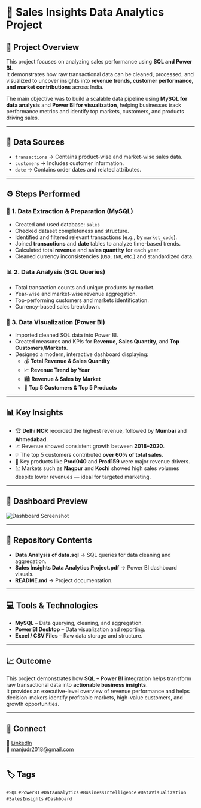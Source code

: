 # 💼 Sales Insights Data Analytics Project 

## 📌 Project Overview  
This project focuses on analyzing sales performance using **SQL and Power BI**.  
It demonstrates how raw transactional data can be cleaned, processed, and visualized to uncover insights into **revenue trends, customer performance, and market contributions** across India.  

The main objective was to build a scalable data pipeline using **MySQL for data analysis** and **Power BI for visualization**, helping businesses track performance metrics and identify top markets, customers, and products driving sales.  

---

## 🔧 Data Sources  
- `transactions` → Contains product-wise and market-wise sales data.  
- `customers` → Includes customer information.  
- `date` → Contains order dates and related attributes.  

---

## ⚙️ Steps Performed  

### 🧱 1. Data Extraction & Preparation (MySQL)
- Created and used database: `sales`  
- Checked dataset completeness and structure.  
- Identified and filtered relevant transactions (e.g., by `market_code`).  
- Joined **transactions** and **date** tables to analyze time-based trends.  
- Calculated total **revenue** and **sales quantity** for each year.  
- Cleaned currency inconsistencies (`USD`, `INR`, etc.) and standardized data.  

### 📊 2. Data Analysis (SQL Queries)
- Total transaction counts and unique products by market.  
- Year-wise and market-wise revenue aggregation.  
- Top-performing customers and markets identification.  
- Currency-based sales breakdown.  

### 🎨 3. Data Visualization (Power BI)
- Imported cleaned SQL data into Power BI.  
- Created measures and KPIs for **Revenue**, **Sales Quantity**, and **Top Customers/Markets**.  
- Designed a modern, interactive dashboard displaying:  
  - 💰 **Total Revenue & Sales Quantity**  
  - 📈 **Revenue Trend by Year**  
  - 🏙️ **Revenue & Sales by Market**  
  - 🧍 **Top 5 Customers & Top 5 Products**

---

## 📊 Key Insights  
- 🏆 **Delhi NCR** recorded the highest revenue, followed by **Mumbai** and **Ahmedabad**.  
- 📈 Revenue showed consistent growth between **2018–2020**.  
- 💡 The top 5 customers contributed **over 60% of total sales**.  
- 🛒 Key products like **Prod040** and **Prod159** were major revenue drivers.  
- 💹 Markets such as **Nagpur** and **Kochi** showed high sales volumes despite lower revenues — ideal for targeted marketing.  

---

## 🚀 Dashboard Preview  
![Dashboard Screenshot](sales_insights_dashboard.png)

---

## 📂 Repository Contents  
- **Data Analysis of data.sql** → SQL queries for data cleaning and aggregation.  
- **Sales Insights Data Analytics Project.pdf** → Power BI dashboard visuals.  
- **README.md** → Project documentation.  

---

## 💻 Tools & Technologies  
- **MySQL** – Data querying, cleaning, and aggregation.  
- **Power BI Desktop** – Data visualization and reporting.  
- **Excel / CSV Files** – Raw data storage and structure.  

---

## 📈 Outcome  
This project demonstrates how **SQL + Power BI** integration helps transform raw transactional data into **actionable business insights**.  
It provides an executive-level overview of revenue performance and helps decision-makers identify profitable markets, high-value customers, and growth opportunities.

---

## 🔗 Connect  
💼 [LinkedIn](https://www.linkedin.com/in/manjunathdarshanr)  
📧 manjudr2018@gmail.com  

---

## 🏷️ Tags  
`#SQL` `#PowerBI` `#DataAnalytics` `#BusinessIntelligence` `#DataVisualization` `#SalesInsights` `#Dashboard`
